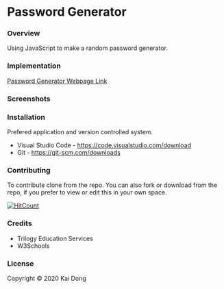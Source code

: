 # Password Generator

### Overview
Using JavaScript to make a random password generator.

### Implementation


[Password Generator Webpage Link](https://kaidong-chr.github.io/HW3_Password_Generator/)

### Screenshots


### Installation

Prefered application and version controlled system.
* Visual Studio Code - https://code.visualstudio.com/download
* Git - https://git-scm.com/downloads

### Contributing

To contribute clone from the repo.
You can also fork or download from the repo, if you prefer to view or edit this in your own space.

[![HitCount](https://img.shields.io/github/search/https://kaidong-chr.github.io/HW3_Password_Generator/search)](https://img.shields.io/github/search/https://kaidong-chr.github.io/HW3_Password_Generator/})

### Credits

* Trilogy Education Services
* W3Schools

### License

Copyright © 2020 Kai Dong